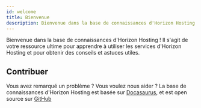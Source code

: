 ```yaml
---
id: welcome
title: Bienvenue
description: Bienvenue dans la base de connaissances d'Horizon Hosting
---
```


Bienvenue dans la base de connaissances d'Horizon Hosting ! Il s'agit de votre ressource ultime pour apprendre à utiliser les services d'Horizon Hosting et pour obtenir des conseils et astuces utiles.

## Contribuer
Vous avez remarqué un problème ? Vous voulez nous aider ? La base de connaissances d'Horizon Hosting est basée sur [Docasaurus](https://docusaurus.io/), et est open source sur [GitHub](https://github.com/Horizon-Hosting/Documentation)